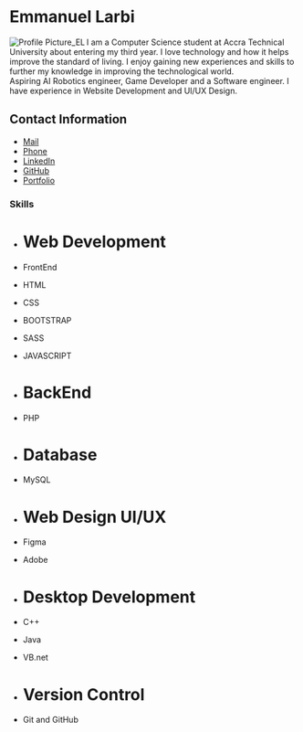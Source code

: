 # Emmanuel Larbi 

<img src="https://www.datamavens.io/web/image/res.users/27/image_128?unique=49da39f" alt="Profile Picture_EL"
align = "left">
I am a Computer Science student at Accra Technical University about entering my third year. I love 
technology and how it helps improve the standard of living. I enjoy gaining new experiences and skills to further my knowledge in improving the technological world.<br>Aspiring AI Robotics engineer, Game Developer and a Software engineer. I have experience in Website 
Development and UI/UX Design.

## Contact Information

 * [Mail](mailto:ekwabena57@gmail.com)
 * [Phone](+233544910061)
 * [LinkedIn](https://www.linkedin.com/in/emmanuel-larbi-90086a210/)
 * [GitHub](https://github.com/ManuelDCoder)
 * [Portfolio](https://my-portfolio-iota-ruby.vercel.app/)


### Skills

 * # Web Development
 * FrontEnd
 * HTML
 * CSS
 * BOOTSTRAP
 * SASS
 * JAVASCRIPT

* # BackEnd
 * PHP

* # Database
 * MySQL

 * # Web Design UI/UX
  * Figma
  * Adobe 
 * # Desktop Development
  * C++
  * Java
  * VB.net

 * # Version Control
  * Git and GitHub
    

